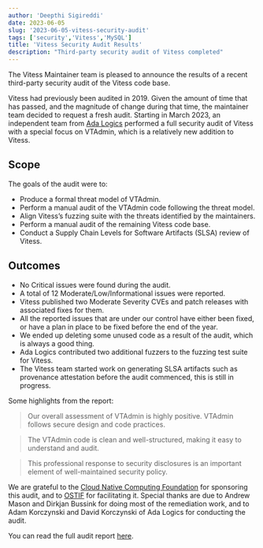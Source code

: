 ```yaml
---
author: 'Deepthi Sigireddi'
date: 2023-06-05
slug: '2023-06-05-vitess-security-audit'
tags: ['security','Vitess','MySQL']
title: 'Vitess Security Audit Results'
description: "Third-party security audit of Vitess completed"
---
```


The Vitess Maintainer team is pleased to announce the results of a recent third-party security audit of the Vitess code base.

Vitess had previously been audited in 2019. Given the amount of time that has passed, and the magnitude of change during that time, the maintainer team decided to request a fresh audit.
Starting in March 2023, an independent team from [Ada Logics](https://adalogics.com) performed a full security audit of Vitess with a special focus on VTAdmin, which is a relatively new addition to Vitess.

## Scope
The goals of the audit were to:

* Produce a formal threat model of VTAdmin.
* Perform a manual audit of the VTAdmin code following the threat model. 
* Align Vitess’s fuzzing suite with the threats identified by the maintainers. 
* Perform a manual audit of the remaining Vitess code base.
* Conduct a Supply Chain Levels for Software Artifacts (SLSA) review of Vitess.

## Outcomes
* No Critical issues were found during the audit. 
* A total of 12 Moderate/Low/Informational issues were reported.
* Vitess published two Moderate Severity CVEs and patch releases with associated fixes for them.
* All the reported issues that are under our control have either been fixed, or have a plan in place to be fixed before the end of the year.
* We ended up deleting some unused code as a result of the audit, which is always a good thing.
* Ada Logics contributed two additional fuzzers to the fuzzing test suite for Vitess.
* The Vitess team started work on generating SLSA artifacts such as provenance attestation before the audit commenced, this is still in progress.

Some highlights from the report:

> Our overall assessment of VTAdmin is highly positive. VTAdmin follows secure design and code practices.

> The VTAdmin code is clean and well-structured, making it easy to understand and audit.

> This professional response to security disclosures is an important element of well-maintained security policy.

We are grateful to the [Cloud Native Computing Foundation](https://cncf.io) for sponsoring this audit, and to [OSTIF](https://ostif.org) for facilitating it.
Special thanks are due to Andrew Mason and Dirkjan Bussink for doing most of the remediation work, and to Adam Korczynski and David Korczynski of Ada Logics for conducting the audit.

You can read the full audit report [here](../../files/VIT-03-report-security-audit.pdf).
